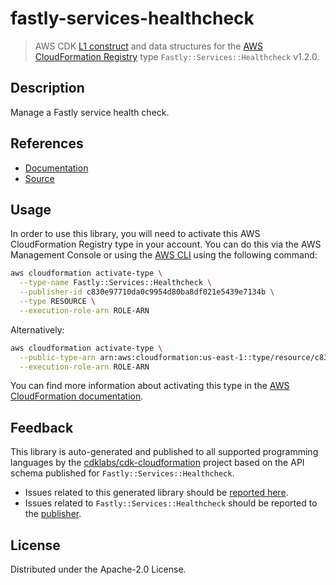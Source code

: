 # fastly-services-healthcheck

> AWS CDK [L1 construct] and data structures for the [AWS CloudFormation Registry] type `Fastly::Services::Healthcheck` v1.2.0.

[L1 construct]: https://docs.aws.amazon.com/cdk/latest/guide/constructs.html
[AWS CloudFormation Registry]: https://docs.aws.amazon.com/AWSCloudFormation/latest/UserGuide/registry.html

## Description

Manage a Fastly service health check.

## References

* [Documentation](https://github.com/aws-ia/cloudformation-fastly-resource-providers)
* [Source](https://github.com/aws-ia/cloudformation-fastly-resource-providers.git)

## Usage

In order to use this library, you will need to activate this AWS CloudFormation Registry type in your account. You can do this via the AWS Management Console or using the [AWS CLI](https://aws.amazon.com/cli/) using the following command:

```sh
aws cloudformation activate-type \
  --type-name Fastly::Services::Healthcheck \
  --publisher-id c830e97710da0c9954d80ba8df021e5439e7134b \
  --type RESOURCE \
  --execution-role-arn ROLE-ARN
```

Alternatively:

```sh
aws cloudformation activate-type \
  --public-type-arn arn:aws:cloudformation:us-east-1::type/resource/c830e97710da0c9954d80ba8df021e5439e7134b/Fastly-Services-Healthcheck \
  --execution-role-arn ROLE-ARN
```

You can find more information about activating this type in the [AWS CloudFormation documentation](https://docs.aws.amazon.com/AWSCloudFormation/latest/UserGuide/registry-public.html).

## Feedback

This library is auto-generated and published to all supported programming languages by the [cdklabs/cdk-cloudformation] project based on the API schema published for `Fastly::Services::Healthcheck`.

* Issues related to this generated library should be [reported here](https://github.com/cdklabs/cdk-cloudformation/issues/new?title=Issue+with+%40cdk-cloudformation%2Ffastly-services-healthcheck+v1.2.0).
* Issues related to `Fastly::Services::Healthcheck` should be reported to the [publisher](https://github.com/aws-ia/cloudformation-fastly-resource-providers).

[cdklabs/cdk-cloudformation]: https://github.com/cdklabs/cdk-cloudformation

## License

Distributed under the Apache-2.0 License.
